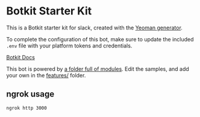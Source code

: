 # Botkit Starter Kit

This is a Botkit starter kit for slack, created with the [Yeoman generator](https://github.com/howdyai/botkit/tree/master/packages/generator-botkit#readme).

To complete the configuration of this bot, make sure to update the included `.env` file with your platform tokens and credentials.

[Botkit Docs](https://botkit.ai/docs/v4)

This bot is powered by [a folder full of modules](https://botkit.ai/docs/v4/core.html#organize-your-bot-code).
Edit the samples, and add your own in the [features/](features/) folder.

## ngrok usage

`ngrok http 3000`
